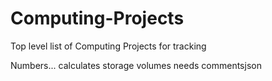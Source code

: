 # Computing-Projects
Top level list of Computing Projects for tracking

Numbers... calculates storage volumes   needs commentsjson


